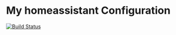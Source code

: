 # My homeassistant Configuration

[![Build Status](https://travis-ci.com/askehill/homeassistant.svg?branch=master)](https://travis-ci.com/askehill/homeassistant)
